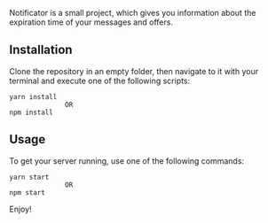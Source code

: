 Notificator is a small project, which gives you information about the expiration time of your messages and offers.

## Installation

Clone the repository in an empty folder, then navigate to it with your terminal and execute one of the following scripts:
```terminal
yarn install 
              OR
npm install
```

## Usage

To get your server running, use one of the following commands:
```terminal
yarn start 
              OR
npm start     
```

Enjoy!
